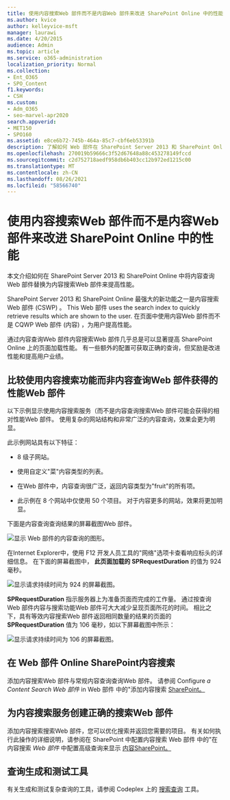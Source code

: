 ```yaml
---
title: 使用内容搜索Web 部件而不是内容Web 部件来改进 SharePoint Online 中的性能
ms.author: kvice
author: kelleyvice-msft
manager: laurawi
ms.date: 4/20/2015
audience: Admin
ms.topic: article
ms.service: o365-administration
localization_priority: Normal
ms.collection:
- Ent_O365
- SPO_Content
f1.keywords:
- CSH
ms.custom:
- Adm_O365
- seo-marvel-apr2020
search.appverid:
- MET150
- SPO160
ms.assetid: e8ce6b72-745b-464a-85c7-cbf6eb53391b
description: 了解如何 Web 部件在 SharePoint Server 2013 和 SharePoint Online 中将内容查询服务Web 部件内容搜索SharePoint性能。
ms.openlocfilehash: 270019b59666c3f52d67648a88c453278149fccd
ms.sourcegitcommit: c2d752718aedf958db6b403cc12b972ed1215c00
ms.translationtype: MT
ms.contentlocale: zh-CN
ms.lasthandoff: 08/26/2021
ms.locfileid: "58566740"
---
```

# <a name="using-content-search-web-part-instead-of-content-query-web-part-to-improve-performance-in-sharepoint-online"></a>使用内容搜索Web 部件而不是内容Web 部件来改进 SharePoint Online 中的性能

本文介绍如何在 SharePoint Server 2013 和 SharePoint Online 中将内容查询Web 部件替换为内容搜索Web 部件来提高性能。
  
SharePoint Server 2013 和 SharePoint Online 最强大的新功能之一是内容搜索 Web 部件 (CSWP) 。 This Web 部件 uses the search index to quickly retrieve results which are shown to the user. 在页面中使用内容Web 部件而不是 CQWP Web 部件 (内容) ，为用户提高性能。
  
通过内容查询Web 部件内容搜索Web 部件几乎总是可以显著提高 SharePoint Online 上的页面加载性能。 有一些额外的配置可获取正确的查询，但奖励是改进性能和提高用户业绩。
  
## <a name="comparing-the-performance-gain-you-get-from-using-content-search-web-part-instead-of-content-query-web-part"></a>比较使用内容搜索功能而非内容查询Web 部件获得的性能Web 部件

以下示例显示使用内容搜索服务（而不是内容查询搜索Web 部件可能会获得的相对性能Web 部件。 使用复杂的网站结构和非常广泛的内容查询，效果会更为明显。
  
此示例网站具有以下特征：
  
- 8 级子网站。
    
- 使用自定义"菜"内容类型的列表。
    
- 在Web 部件中，内容查询很广泛，返回内容类型为"fruit"的所有项。
    
- 此示例在 8 个网站中仅使用 50 个项目。 对于内容更多的网站，效果将更加明显。
    
下面是内容查询查询结果的屏幕截图Web 部件。
  
![显示 Web 部件的内容查询的图形。](../media/b3d41f20-dfe5-46ed-9c0a-31057e82de33.png)
  
在Internet Explorer中，使用 F12 开发人员工具的"网络"选项卡查看响应标头的详细信息。  在下面的屏幕截图中， **此页面加载的 SPRequestDuration** 的值为 924 毫秒。 
  
![显示请求持续时间为 924 的屏幕截图。](../media/343571f2-a249-4de2-bc11-2cee93498aea.png)
  
 **SPRequestDuration** 指示服务器上为准备页面而完成的工作量。 通过按查询Web 部件内容与搜索功能Web 部件可大大减少呈现页面所花的时间。 相比之下，具有等效内容搜索Web 部件返回相同数量的结果的页面的 **SPRequestDuration** 值为 106 毫秒，如以下屏幕截图中所示： 
  
![显示请求持续时间为 106 的屏幕截图。](../media/b46387ac-660d-4e5e-a11c-cc430e912962.png)
  
## <a name="adding-a-content-search-web-part-in-sharepoint-online"></a>在 Web 部件 Online SharePoint内容搜索

添加内容搜索Web 部件与常规内容查询查询Web 部件。 请参阅 Configure *a Content Search Web 部件* in Web 部件 中的"添加内容搜索 [SharePoint。](https://support.office.com/article/Configure-a-Content-Search-Web-Part-in-SharePoint-0dc16de1-dbe4-462b-babb-bf8338c36c9a)
  
## <a name="creating-the-right-search-query-for-your-content-search-web-part"></a>为内容搜索服务创建正确的搜索Web 部件

添加内容搜索搜索Web 部件，您可以优化搜索并返回您需要的项目。 有关如何执行此操作的详细说明，请参阅在 SharePoint 中配置内容搜索 Web 部件 中的"在内容搜索 *Web 部件* 中配置高级查询来显示 [内容SharePoint。](https://support.office.com/article/Configure-a-Content-Search-Web-Part-in-SharePoint-0dc16de1-dbe4-462b-babb-bf8338c36c9a)
  
## <a name="query-building-and-testing-tool"></a>查询生成和测试工具

有关生成和测试复杂查询的工具，请参阅 Codeplex 上的 [搜索查询](https://sp2013searchtool.codeplex.com/) 工具。 
  

